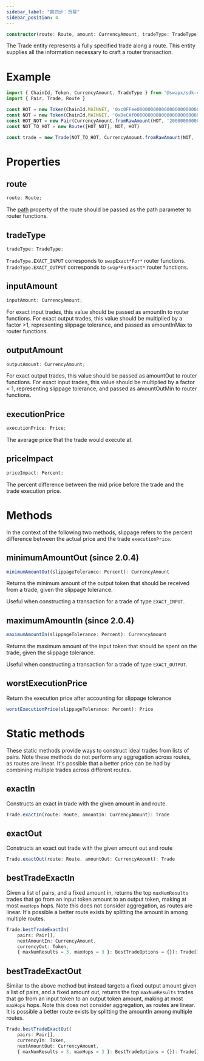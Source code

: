 ```yaml
---
sidebar_label: "第四步：贸易"
sidebar_position: 4
---
```


```typescript
constructor(route: Route, amount: CurrencyAmount, tradeType: TradeType)
```

The Trade entity represents a fully specified trade along a route. This entity supplies all the information necessary to craft a router transaction.

# Example

```typescript
import { ChainId, Token, CurrencyAmount, TradeType } from '@swapx/sdk-core'
import { Pair, Trade, Route }

const HOT = new Token(ChainId.MAINNET, '0xc0FFee0000000000000000000000000000000000', 18, 'HOT', 'Caffeine')
const NOT = new Token(ChainId.MAINNET, '0xDeCAf00000000000000000000000000000000000', 18, 'NOT', 'Caffeine')
const HOT_NOT = new Pair(CurrencyAmount.fromRawAmount(HOT, '2000000000000000000'), CurrencyAmount.fromRawAmount(NOT, '1000000000000000000'))
const NOT_TO_HOT = new Route([HOT_NOT], NOT, HOT)

const trade = new Trade(NOT_TO_HOT, CurrencyAmount.fromRawAmount(NOT, '1000000000000000'), TradeType.EXACT_INPUT)
```

# Properties

## route

```typescript
route: Route;
```

The [path](route#path) property of the route should be passed as the path parameter to router functions.

## tradeType

```typescript
tradeType: TradeType;
```

`TradeType.EXACT_INPUT` corresponds to `swapExact*For*` router functions. `TradeType.EXACT_OUTPUT` corresponds to `swap*ForExact*` router functions.

## inputAmount

```typescript
inputAmount: CurrencyAmount;
```

For exact input trades, this value should be passed as amountIn to router functions. For exact output trades, this value should be multiplied by a factor >1, representing slippage tolerance, and passed as amountInMax to router functions.

## outputAmount

```typescript
outputAmount: CurrencyAmount;
```

For exact output trades, this value should be passed as amountOut to router functions. For exact input trades, this value should be multiplied by a factor < 1, representing slippage tolerance, and passed as amountOutMin to router functions.

## executionPrice

```typescript
executionPrice: Price;
```

The average price that the trade would execute at.

## priceImpact

```typescript
priceImpact: Percent;
```

The percent difference between the mid price before the trade and the trade execution price.

# Methods

In the context of the following two methods, slippage refers to the percent difference between the actual price and the trade `executionPrice`.

## minimumAmountOut (since 2.0.4)

```typescript
minimumAmountOut(slippageTolerance: Percent): CurrencyAmount
```

Returns the minimum amount of the output token that should be received from a trade, given the slippage tolerance.

Useful when constructing a transaction for a trade of type `EXACT_INPUT`.

## maximumAmountIn (since 2.0.4)

```typescript
maximumAmountIn(slippageTolerance: Percent): CurrencyAmount
```

Returns the maximum amount of the input token that should be spent on the trade, given the slippage tolerance.

Useful when constructing a transaction for a trade of type `EXACT_OUTPUT`.

## worstExecutionPrice

Return the execution price after accounting for slippage tolerance

```typescript
worstExecutionPrice(slippageTolerance: Percent): Price
```

# Static methods

These static methods provide ways to construct ideal trades from lists of pairs.
Note these methods do not perform any aggregation across routes, as routes are linear.
It's possible that a better price can be had by combining multiple trades across
different routes.

## exactIn

Constructs an exact in trade with the given amount in and route.

```typescript
Trade.exactIn(route: Route, amountIn: CurrencyAmount): Trade
```

## exactOut

Constructs an exact out trade with the given amount out and route

```typescript
Trade.exactOut(route: Route, amountOut: CurrencyAmount): Trade
```

## bestTradeExactIn

Given a list of pairs, and a fixed amount in, returns the top `maxNumResults` trades that go from an input token
amount to an output token, making at most `maxHops` hops.
Note this does not consider aggregation, as routes are linear. It's possible a better route exists by splitting
the amount in among multiple routes.

```typescript
Trade.bestTradeExactIn(
    pairs: Pair[],
    nextAmountIn: CurrencyAmount,
    currencyOut: Token,
    { maxNumResults = 3, maxHops = 3 }: BestTradeOptions = {}): Trade[]
```

## bestTradeExactOut

Similar to the above method but instead targets a fixed output amount given a list of pairs,
and a fixed amount out, returns the top `maxNumResults` trades that go from an input token to an output token amount,
making at most `maxHops` hops. Note this does not consider aggregation, as routes are linear.
It is possible a better route exists by splitting the amountIn among multiple routes.

```typescript
Trade.bestTradeExactOut(
    pairs: Pair[],
    currencyIn: Token,
    nextAmountOut: CurrencyAmount,
    { maxNumResults = 3, maxHops = 3 }: BestTradeOptions = {}): Trade[]
```
